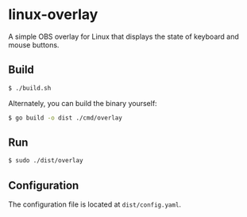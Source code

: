 # linux-overlay

A simple OBS overlay for Linux that displays the state of keyboard and mouse buttons.

## Build

```sh
$ ./build.sh
```

Alternately, you can build the binary yourself:

```sh
$ go build -o dist ./cmd/overlay
```

## Run

```sh
$ sudo ./dist/overlay
```

## Configuration

The configuration file is located at `dist/config.yaml`.